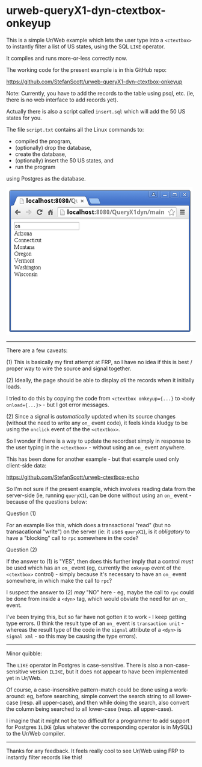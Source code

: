 # urweb-queryX1-dyn-ctextbox-onkeyup

This is a simple Ur/Web example which lets the user type into a `<ctextbox>` to instantly filter a list of US states, using the SQL `LIKE` operator.

It compiles and runs more-or-less correctly now.

The working code for the present example is in this GitHub repo:

https://github.com/StefanScott/urweb-queryX1-dyn-ctextbox-onkeyup

Note: Currently, you have to add the records to the table using psql, etc. (ie, there is no web interface to add records yet).

Actually there is also a script called `insert.sql` which will add the 50 US states for you.

The file `script.txt` contains all the Linux commands to:

- compiled the program,
- (optionally) drop the database,
- create the database,
- (optionally) insert the 50 US states, and
- run the program

using Postgres as the database.

![Screenshot](screenshot.png?raw=true "US states with the letters 'on' in their name")

---

There are a few caveats:

(1) This is basically my first attempt at FRP, so I have no idea if this is best / proper way to wire the source and signal together.

(2) Ideally, the page should be able to display *all* the records when it initially loads.

I tried to do this by copying the code from `<ctextbox onkeyup={...}` to `<body onload={...}>` - but I got error messages.

(2) Since a signal is *automatically* updated when its source changes (without the need to write any `on_` event code), it feels kinda kludgy to be using the `onclick` event of the the `<ctextbox>`.

So I wonder if there is a way to update the recordset simply in response to the user typing in the `<ctextbox>` - without using an `on_` event anywhere.

This has been done for another example - but that example used only client-side data:

https://github.com/StefanScott/urweb-ctextbox-echo

So I'm not sure if the present example, which involves reading data from the server-side (ie, running `queryX1`), can be done without using an `on_` event - because of the questions below:

Question (1)

For an example like this, which does a transactional "read" (but no transacational "write") on the server (ie: it uses `queryX1`), is it *obligatory* to have a "blocking" call to `rpc` somewhere in the code?

Question (2)

If the answer to (1) is "YES", then does this further imply that a control *must* be used which has an `on_` event (eg, currently the `onkeyup` event of the `<ctextbox>` control) - simply because it's necessary to have an `on_` event somewhere, in which make the call to `rpc`? 

I suspect the answer  to (2) *may* "NO" here - eg, maybe the call to `rpc` could be done from inside a `<dyn>` tag, which would obviate the need for an `on_` event.

I've been trying this, but so far have not gotten it to work - I keep getting type errors. (I think the result type of an `on_` event is `transaction unit` - whereas the result type of the code in the `signal` attribute of a `<dyn>` is `signal xml` - so this may be causing the type errors). 

---

Minor quibble:

The `LIKE` operator in Postgres is case-sensitive. There is also a non-case-sensitive version `ILIKE`, but it does not appear to have been implemented yet in Ur/Web. 

Of course, a case-insensitive pattern-match could be done using a work-around: eg, before searching, simple convert the search string to all lower-case (resp. all upper-case), and then while doing the search, also convert the column being searched to all lower-case (resp. all upper-case). 

I imagine that it might not be too difficult for a programmer to add support for Postgres `ILIKE` (plus whatever the corresponding operator is in MySQL) to the Ur/Web compiler.

---

Thanks for any feedback. It feels really cool to see Ur/Web using FRP to instantly filter records like this!

###

